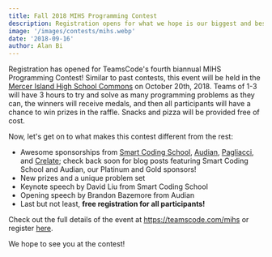 ```yaml
---
title: Fall 2018 MIHS Programming Contest
description: Registration opens for what we hope is our biggest and best event yet. 
image: '/images/contests/mihs.webp'
date: '2018-09-16'
author: Alan Bi
---
```


Registration has opened for TeamsCode's fourth biannual MIHS Programming Contest! Similar to past contests, this event will be held in the <a class="a" href="https://www.google.com/maps/dir/''/mercer+island+high+school/data=!4m5!4m4!1m0!1m2!1m1!1s0x54906bdae7961a9d:0x6e6caf34f523feb?sa=X&ved=2ahUKEwievorr45fdAhWEIjQIHTEbCswQ9RcwD3oECAoQEQ">Mercer Island High School Commons</a> on October 20th, 2018. Teams of 1-3 will have 3 hours to try and solve as many programming problems as they can, the winners will receive medals, and then all participants will have a chance to win prizes in the raffle. Snacks and pizza will be provided free of cost. 

Now, let's get on to what makes this contest different from the rest: 

- Awesome sponsorships from <a class="a" href="http://smartcodingschool.com/">Smart Coding School</a>, <a class="a" href="https://audian.com/">Audian</a>, <a class="a" href="https://www.pagliacci.com/">Pagliacci</a>, and <a class="a" href="https://www.crelate.com/">Crelate</a>; check back soon for blog posts featuring Smart Coding School and Audian, our Platinum and Gold sponsors!
- New prizes and a unique problem set
- Keynote speech by David Liu from Smart Coding School
- Opening speech by Brandon Bazemore from Audian
- Last but not least, **free registration for all participants!**

Check out the full details of the event at <a class="a" href="https://teamscode.com/contests/fall-2018-mihs-programming-contest">https://teamscode.com/mihs</a> or register <a class="a" href="https://teamscode.typeform.com/to/gzxD6v">here</a>. 

We hope to see you at the contest!
